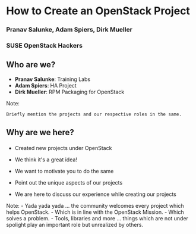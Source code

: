 <!-- .slide: data-state="cover" id="cover-page" -->
<div class="title">
    <h1>How to Create an OpenStack Project</h1>
</div>

<div class="presenter">
    <h3 class="name">Pranav Salunke, Adam Spiers, Dirk Mueller</h3>
    <h3 class="job-title">SUSE OpenStack Hackers</h3>
</div>


<!-- .slide: data-state="normal" id="agenda" -->
## Who are we?

* **Pranav Salunke**: Training Labs
* **Adam Spiers**: HA Project
* **Dirk Mueller**: RPM Packaging for OpenStack

Note:

    Briefly mention the projects and our respective roles in the same.


<!-- .slide: data-state="normal" id="agenda-why-are-we-here" data-background-transition="zoom" data-background-size="100%" data-background-image="images/Team-Creativity.jpg"  -->
## <p class="bg-light-neutral">Why are we here?</p>

*   <p class="bg-tint-neutral">Created new projects under OpenStack</p>
*   <p class="bg-tint-neutral">We think it's a great idea!</p>
*   <p class="bg-tint-neutral">We want to motivate you to do the same</p>
*   <p class="bg-tint-neutral">Point out the unique aspects of our projects</p>
* We are here to discuss our experience while creating our projects

Note:
    - Yada yada yada ... the community welcomes every project which helps OpenStack.
    - Which is in line with the OpenStack Mission.
    - Which solves a problem.
    - Tools, libraries and more ... things which are not under spolight play an important role but unrealized by others.
